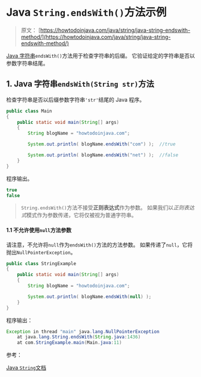 # Java `String.endsWith()`方法示例

> 原文： [https://howtodoinjava.com/java/string/java-string-endswith-method/](https://howtodoinjava.com/java/string/java-string-endswith-method/)

[Java 字符串](https://howtodoinjava.com/java-string/)`endsWith()`方法用于检查字符串的后缀。 它验证给定的字符串是否以参数字符串结尾。

## 1\. Java 字符串`endsWith(String str)`方法

检查字符串是否以后缀参数字符串`'str'`结尾的 Java 程序。

```java
public class Main 
{
    public static void main(String[] args) 
    {
        String blogName = "howtodoinjava.com";

        System.out.println( blogName.endsWith("com") );  //true

        System.out.println( blogName.endsWith("net") );  //false
    }
}

```

程序输出。

```java
true
false

```

> `String.endsWith()`方法不接受**正则表达式**作为参数。 如果我们以*正则表达式*模式作为参数传递，它将仅被视为普通字符串。

#### 1.1 不允许使用`null`方法参数

请注意，不允许将`null`作为`endsWith()`方法的方法参数。 如果传递了`null`，它将抛出`NullPointerException`。

```java
public class StringExample 
{
    public static void main(String[] args) 
    {
    	String blogName = "howtodoinjava.com";

        System.out.println( blogName.endsWith(null) );
    }
}

```

程序输出：

```java
Exception in thread "main" java.lang.NullPointerException
	at java.lang.String.endsWith(String.java:1436)
	at com.StringExample.main(Main.java:11)

```

参考：

[Java `String`文档](https://docs.oracle.com/javase/10/docs/api/java/lang/String.html)